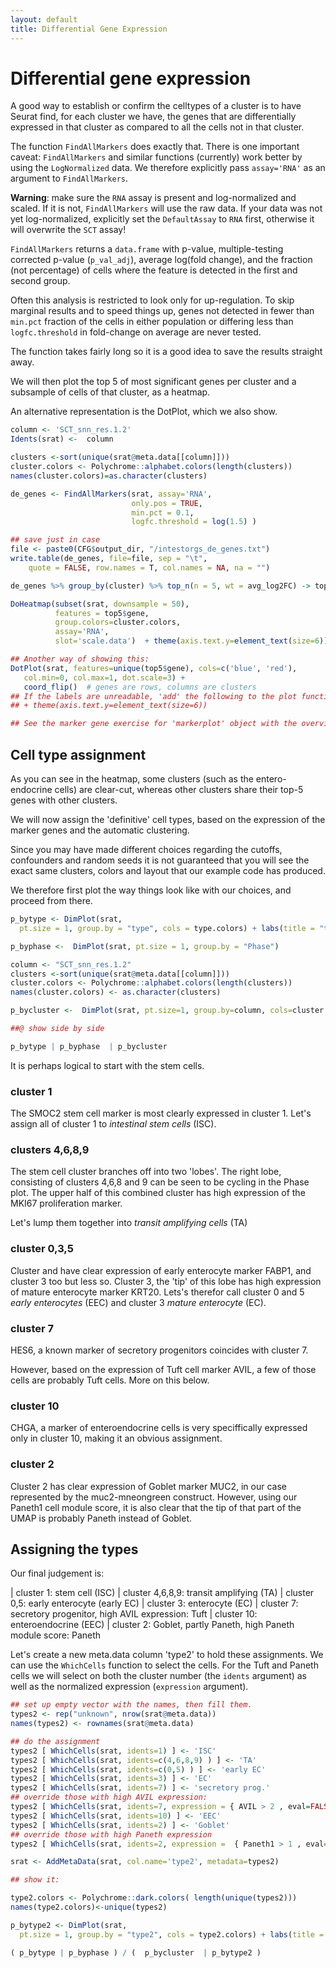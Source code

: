 ```yaml
---
layout: default
title: Differential Gene Expression
---
```


<!-- stuff to make Rmarkdown do what we want:  -->


<!-- load complete state from previous lesson -->


# Differential gene expression

A good way to establish or confirm the celltypes of a cluster is to have
Seurat find, for each cluster we have, the genes that are differentially
expressed in that cluster as compared to all the cells not in that
cluster.

The function `FindAllMarkers` does exactly that. There is one important
caveat: `FindAllMarkers` and similar functions (currently) work better
by using the `LogNormalized` data. We 
therefore explicitly pass
`assay='RNA'` as an argument to `FindAllMarkers`. 

**Warning**: make sure the `RNA` assay is present and log-normalized and
scaled. If it is not, `FindAllMarkers` will use the raw data. If your
data was not yet log-normalized, explicitly set the `DefaultAssay` to
`RNA` first, otherwise it will overwrite the `SCT` assay!

`FindAllMarkers` returns a `data.frame` with p-value, multiple-testing
corrected p-value (`p_val_adj`), average log(fold change), and the
fraction (not percentage) of cells where the feature is detected in the
first and second group.

Often this analysis is restricted to look only for up-regulation.  To
skip marginal results and to speed things up, genes not detected in
fewer than `min.pct` fraction of the cells in either population or
differing less than `logfc.threshold` in fold-change on average are
never tested.

The function takes fairly long so it is a good idea to save the results 
straight away.

We will then plot the top 5 of most significant genes per cluster and
a subsample of cells of that cluster, as a heatmap. 

An alternative representation is the DotPlot, which we also show.


```r
column <- 'SCT_snn_res.1.2'
Idents(srat) <-  column

clusters <-sort(unique(srat@meta.data[[column]]))
cluster.colors <- Polychrome::alphabet.colors(length(clusters))
names(cluster.colors)=as.character(clusters)

de_genes <- FindAllMarkers(srat, assay='RNA', 
                           only.pos = TRUE,
                           min.pct = 0.1,
                           logfc.threshold = log(1.5) )

## save just in case
file <- paste0(CFG$output_dir, "/intestorgs_de_genes.txt")
write.table(de_genes, file=file, sep = "\t", 
    quote = FALSE, row.names = T, col.names = NA, na = "")

de_genes %>% group_by(cluster) %>% top_n(n = 5, wt = avg_log2FC) -> top5

DoHeatmap(subset(srat, downsample = 50),
          features = top5$gene,
          group.colors=cluster.colors,
          assay='RNA',
          slot='scale.data')  + theme(axis.text.y=element_text(size=6))

## Another way of showing this:
DotPlot(srat, features=unique(top5$gene), cols=c('blue', 'red'), 
   col.min=0, col.max=1, dot.scale=3) + 
   coord_flip()  # genes are rows, columns are clusters
## If the labels are unreadable, 'add' the following to the plot function invocation
## + theme(axis.text.y=element_text(size=6))

## See the marker gene exercise for 'markerplot' object with the overview of the markers
```

<!-- markerplot, see 6-markergenes/6-markergenes.Rmd, was lost , will not recreate it here -->

## Cell type assignment

As you can see in the heatmap, some clusters (such as the
entero-endocrine cells) are clear-cut, whereas other clusters share
their top-5 genes with other clusters.

We will now assign the 'definitive' cell types, based on the expression
of the marker genes and the automatic clustering. 

Since you may have made different choices regarding the cutoffs,
confounders and random seeds it is not guaranteed that you will see the
exact same clusters, colors and layout that our example code has
produced. 

We therefore first plot the way things look like with our choices, and
proceed from there.



```r
p_bytype <- DimPlot(srat,
  pt.size = 1, group.by = "type", cols = type.colors) + labs(title = "types")

p_byphase <-  DimPlot(srat, pt.size = 1, group.by = "Phase")

column <- "SCT_snn_res.1.2"
clusters <-sort(unique(srat@meta.data[[column]]))
cluster.colors <- Polychrome::alphabet.colors(length(clusters))
names(cluster.colors) <- as.character(clusters)

p_bycluster <-  DimPlot(srat, pt.size=1, group.by=column, cols=cluster.colors ) +  labs(title=column)

##@ show side by side

p_bytype | p_byphase  | p_bycluster 
```

It is perhaps logical to start with the stem cells. 

### cluster 1

The SMOC2 stem cell marker is most clearly expressed in cluster 1. Let's assign
all of cluster 1 to *intestinal stem cells* (ISC).

### clusters 4,6,8,9

The stem cell cluster branches off into two 'lobes'. The right lobe,
consisting of clusters 4,6,8 and 9 can be seen to be cycling in the
Phase plot. The upper half of this combined cluster has high expression
of the MKI67 proliferation marker.

Let's lump them together into *transit amplifying cells* (TA)

### cluster 0,3,5

Cluster  and  have clear expression of early enterocyte marker FABP1, 
and cluster 3 too but less so. Cluster 3, the 'tip' of this lobe 
has high expression of mature enterocyte marker KRT20.  Lets's therefor call
cluster 0 and 5 *early enterocytes* (EEC) and cluster 3 *mature enterocyte* (EC).

### cluster 7

HES6, a known marker of secretory progenitors coincides with cluster 7.

However, based on  the expression of Tuft cell marker AVIL, a few of those
cells are probably Tuft cells. More on this below.

### cluster 10

CHGA, a marker of enteroendocrine cells is very speciffically expressed only 
in cluster 10, making it an obvious assignment.

### cluster 2

Cluster 2 has clear expression of Goblet marker MUC2, in our case
represented by the muc2-mneongreen construct. However, using our Paneth1
cell module score, it is also clear that the tip of that part of the
UMAP is probably Paneth instead of Goblet. 

## Assigning the types

Our final judgement is:

| cluster 1: stem cell (ISC)
| cluster 4,6,8,9: transit amplifying (TA)
| cluster 0,5: early enterocyte (early EC)
| cluster 3: enterocyte (EC)
| cluster 7: secretory progenitor, high AVIL expression: Tuft
| cluster 10: enteroendocrine (EEC)
| cluster 2: Goblet, partly Paneth, high Paneth module score: Paneth

Let's create a new meta.data column 'type2' to hold these assignments.
We can use the `WhichCells` function to select the cells.  For the Tuft
and Paneth cells we will select on both the cluster number (the `idents`
argument) as well as the normalized expression (`expression` argument).


```r
## set up empty vector with the names, then fill them.
types2 <- rep("unknown", nrow(srat@meta.data))
names(types2) <- rownames(srat@meta.data)

## do the assignment
types2 [ WhichCells(srat, idents=1) ] <- 'ISC'
types2 [ WhichCells(srat, idents=c(4,6,8,9) ) ] <- 'TA'
types2 [ WhichCells(srat, idents=c(0,5) ) ] <- 'early EC'
types2 [ WhichCells(srat, idents=3) ] <- 'EC'
types2 [ WhichCells(srat, idents=7) ] <- 'secretory prog.'
## override those with high AVIL expression:
types2 [ WhichCells(srat, idents=7, expression = { AVIL > 2 , eval=FALSE} ) ] <- 'Tuft'
types2 [ WhichCells(srat, idents=10) ] <- 'EEC'
types2 [ WhichCells(srat, idents=2) ] <- 'Goblet'
## override those with high Paneth expression
types2 [ WhichCells(srat, idents=2, expression =  { Paneth1 > 1 , eval=FALSE}) ] <- 'Paneth'

srat <- AddMetaData(srat, col.name='type2', metadata=types2)

## show it:

type2.colors <- Polychrome::dark.colors( length(unique(types2)))
names(type2.colors)<-unique(types2)

p_bytype2 <- DimPlot(srat,
  pt.size = 1, group.by = "type2", cols = type2.colors) + labs(title = "type2")

( p_bytype | p_byphase ) / (  p_bycluster  | p_bytype2 )
```

<!-- lastly, save the complete sesssion for the next time -->


